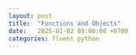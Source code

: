 ```yaml
---
layout: post
title:  "Functions and Objects"
date:   2025-01-02 09:00:00 +0700
categories: fluent python
---
```



